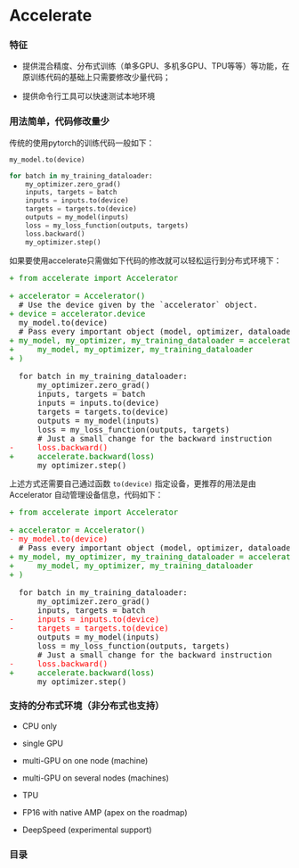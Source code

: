 # Accelerate

### 特征

* 提供混合精度、分布式训练（单多GPU、多机多GPU、TPU等等）等功能，在原训练代码的基础上只需要修改少量代码；

* 提供命令行工具可以快速测试本地环境

### 用法简单，代码修改量少

传统的使用pytorch的训练代码一般如下：

```python
my_model.to(device)

for batch in my_training_dataloader:
    my_optimizer.zero_grad()
    inputs, targets = batch
    inputs = inputs.to(device)
    targets = targets.to(device)
    outputs = my_model(inputs)
    loss = my_loss_function(outputs, targets)
    loss.backward()
    my_optimizer.step()
```

如果要使用accelerate只需做如下代码的修改就可以轻松运行到分布式环境下：

<div><pre>
<font color=green>+ from accelerate import Accelerator</font>
<span></span>
<font color=green>+ accelerator = Accelerator()</font>
<font>  # Use the device given by the `accelerator` object.</font>
<font color=green>+ device = accelerator.device</font>
<font>  my_model.to(device)</font>
<font>  # Pass every important object (model, optimizer, dataloader) to `accelerator.prepare`</font>
<font color=green>+ my_model, my_optimizer, my_training_dataloader = accelerate.prepare(</font>
<font color=green>+     my_model, my_optimizer, my_training_dataloader</font>
<font color=green>+ )</font>
<span></span>
<span>  for batch in my_training_dataloader:</span>
<font>      my_optimizer.zero_grad()</font>
<font>      inputs, targets = batch</font>
<font>      inputs = inputs.to(device)</font>
<font>      targets = targets.to(device)</font>
<font>      outputs = my_model(inputs)</font>
<font>      loss = my_loss_function(outputs, targets)</font>
<font>      # Just a small change for the backward instruction</font>
<font color=red>-     loss.backward()</font>
<font color=green>+     accelerate.backward(loss)</font>
<font>      my_optimizer.step()</font>
</pre></div>


上述方式还需要自己通过函数 `to(device)` 指定设备，更推荐的用法是由 Accelerator 自动管理设备信息，代码如下：

<div><pre>
<font color=green>+ from accelerate import Accelerator</font>
<span></span>
<font color=green>+ accelerator = Accelerator()</font>
<font color=red>- my_model.to(device)</font>
<font>  # Pass every important object (model, optimizer, dataloader) to `accelerator.prepare`</font>
<font color=green>+ my_model, my_optimizer, my_training_dataloader = accelerate.prepare(</font>
<font color=green>+     my_model, my_optimizer, my_training_dataloader</font>
<font color=green>+ )</font>
<span></span>
<font>  for batch in my_training_dataloader:</font>
<font>      my_optimizer.zero_grad()</font>
<font>      inputs, targets = batch</font>
<font color=red>-     inputs = inputs.to(device)</font>
<font color=red>-     targets = targets.to(device)</font>
<font>      outputs = my_model(inputs)</font>
<font>      loss = my_loss_function(outputs, targets)</font>
<font>      # Just a small change for the backward instruction</font>
<font color=red>-     loss.backward()</font>
<font color=green>+     accelerate.backward(loss)</font>
<font>      my_optimizer.step()</font>
</pre></div>

### 支持的分布式环境（非分布式也支持）

* CPU only

* single GPU

* multi-GPU on one node (machine)

* multi-GPU on several nodes (machines)

* TPU

* FP16 with native AMP (apex on the roadmap)

* DeepSpeed (experimental support)

### 目录
